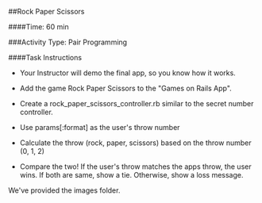 
##Rock Paper Scissors

####Time: 60 min

###Activity Type: Pair Programming

####Task Instructions

*	Your Instructor will demo the final app, so you know how it works. 

*	Add the game Rock Paper Scissors to the "Games on Rails App".

*	Create a rock_paper_scissors_controller.rb similar to the secret number controller.

*	Use params[:format] as the user's throw number

*	Calculate the throw (rock, paper, scissors) based on the throw number (0, 1, 2)

*	Compare the two! If the user's throw matches the apps throw, the user wins. If both are same, show a tie. Otherwise, show a loss message.

We've provided the images folder.




